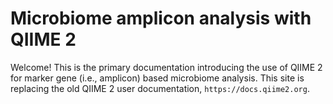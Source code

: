# Microbiome amplicon analysis with QIIME 2

Welcome!
This is the primary documentation introducing the use of QIIME 2 for marker gene (i.e., amplicon) based microbiome analysis.
This site is replacing the old QIIME 2 user documentation, `https://docs.qiime2.org`.